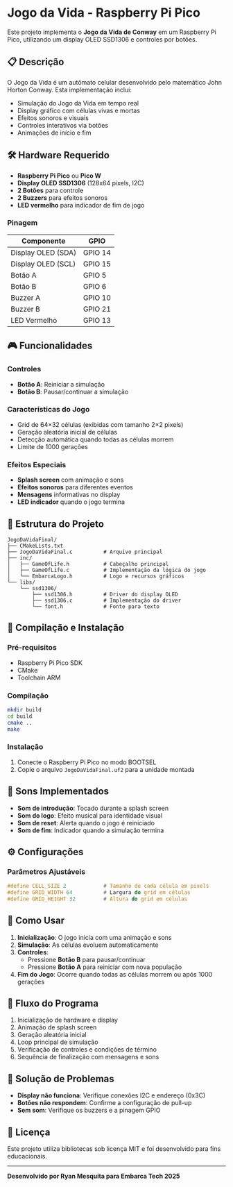 # Jogo da Vida - Raspberry Pi Pico

Este projeto implementa o **Jogo da Vida de Conway** em um Raspberry Pi Pico, utilizando um display OLED SSD1306 e controles por botões.

## 📋 Descrição

O Jogo da Vida é um autômato celular desenvolvido pelo matemático John Horton Conway. Esta implementação inclui:

- Simulação do Jogo da Vida em tempo real
- Display gráfico com células vivas e mortas
- Efeitos sonoros e visuais
- Controles interativos via botões
- Animações de início e fim

## 🛠 Hardware Requerido

- **Raspberry Pi Pico** ou **Pico W**
- **Display OLED SSD1306** (128x64 pixels, I2C)
- **2 Botões** para controle
- **2 Buzzers** para efeitos sonoros
- **LED vermelho** para indicador de fim de jogo

### Pinagem

| Componente | GPIO |
|------------|------|
| Display OLED (SDA) | GPIO 14 |
| Display OLED (SCL) | GPIO 15 |
| Botão A | GPIO 5 |
| Botão B | GPIO 6 |
| Buzzer A | GPIO 10 |
| Buzzer B | GPIO 21 |
| LED Vermelho | GPIO 13 |

## 🎮 Funcionalidades

### Controles
- **Botão A**: Reiniciar a simulação
- **Botão B**: Pausar/continuar a simulação

### Características do Jogo
- Grid de 64×32 células (exibidas com tamanho 2×2 pixels)
- Geração aleatória inicial de células
- Detecção automática quando todas as células morrem
- Limite de 1000 gerações

### Efeitos Especiais
- **Splash screen** com animação e sons
- **Efeitos sonoros** para diferentes eventos
- **Mensagens** informativas no display
- **LED indicador** quando o jogo termina

## 📁 Estrutura do Projeto

```
JogoDaVidaFinal/
├── CMakeLists.txt
├── JogoDaVidaFinal.c          # Arquivo principal
├── inc/
│   ├── GameOfLife.h           # Cabeçalho principal
│   ├── GameOfLife.c           # Implementação da lógica do jogo
│   └── EmbarcaLogo.h          # Logo e recursos gráficos
└── libs/
    └── ssd1306/
        ├── ssd1306.h          # Driver do display OLED
        ├── ssd1306.c          # Implementação do driver
        └── font.h             # Fonte para texto
```

## 🔧 Compilação e Instalação

### Pré-requisitos
- Raspberry Pi Pico SDK
- CMake
- Toolchain ARM

### Compilação
```bash
mkdir build
cd build
cmake ..
make
```

### Instalação
1. Conecte o Raspberry Pi Pico no modo BOOTSEL
2. Copie o arquivo `JogoDaVidaFinal.uf2` para a unidade montada

## 🎵 Sons Implementados

- **Som de introdução**: Tocado durante a splash screen
- **Som do logo**: Efeito musical para identidade visual
- **Som de reset**: Alerta quando o jogo é reiniciado
- **Som de fim**: Indicador quando a simulação termina

## ⚙️ Configurações

### Parâmetros Ajustáveis
```c
#define CELL_SIZE 2            # Tamanho de cada célula em pixels
#define GRID_WIDTH 64          # Largura do grid em células
#define GRID_HEIGHT 32         # Altura do grid em células
```

## 🚀 Como Usar

1. **Inicialização**: O jogo inicia com uma animação e sons
2. **Simulação**: As células evoluem automaticamente
3. **Controles**:
   - Pressione **Botão B** para pausar/continuar
   - Pressione **Botão A** para reiniciar com nova população
4. **Fim do Jogo**: Ocorre quando todas as células morrem ou após 1000 gerações

## 🔄 Fluxo do Programa

1. Inicialização de hardware e display
2. Animação de splash screen
3. Geração aleatória inicial
4. Loop principal de simulação
5. Verificação de controles e condições de término
6. Sequência de finalização com mensagens e sons

## 🐛 Solução de Problemas

- **Display não funciona**: Verifique conexões I2C e endereço (0x3C)
- **Botões não respondem**: Confirme a configuração de pull-up
- **Sem som**: Verifique os buzzers e a pinagem GPIO

## 📄 Licença

Este projeto utiliza bibliotecas sob licença MIT e foi desenvolvido para fins educacionais.

---

**Desenvolvido por Ryan Mesquita para Embarca Tech 2025**
